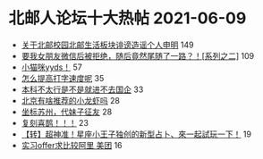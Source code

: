 # 北邮人论坛十大热帖 2021-06-09

- [关于北邮校园北邮生活板块诽谤造谣个人申明](https://bbs.byr.cn/article/Feeling/3171930) 149
- [要我女朋友微信后被拒绝，随后竟然尾随了一路？！[系列之二]](https://bbs.byr.cn/article/Picture/3291010) 109
- [小猫咪yyds！](https://bbs.byr.cn/article/Pet/155771) 57
- [怎么提高打字速度呢](https://bbs.byr.cn/article/Talking/6279723) 35
- [本科不太行是不是就进不去国企](https://bbs.byr.cn/article/Job/2135774) 33
- [北京有啥推荐的小龙虾吗](https://bbs.byr.cn/article/Food/513837) 28
- [坐标苏州，代妹子征友](https://bbs.byr.cn/article/Friends/1995537) 28
- [复刻喜鹊！！！](https://bbs.byr.cn/article/Tshirt/90417) 23
- [【转】超神准！星座小王子独创的新型占卜、來一起試玩一下！](https://bbs.byr.cn/article/Constellations/326533) 19
- [实习offer求比较阿里 美团](https://bbs.byr.cn/article/WorkLife/1168844) 16


